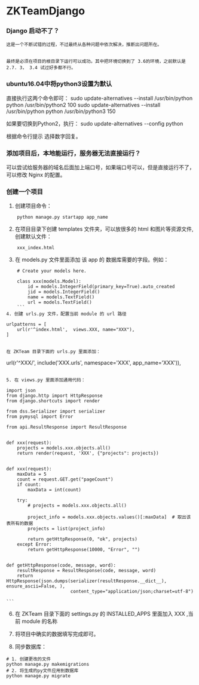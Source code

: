 # ZKTeamDjango


### Django 启动不了？

	这是一个不断试错的过程，不过最终从各种问题中依次解决，推断出问题所在。


	最终是必须在项目的根目录下运行可以成功。其中把环境切换到了 3.6的环境，之前默认是2.7. 3， 3.4 试过好多都不行。

### ubuntu16.04中将python3设置为默认

直接执行这两个命令即可：
sudo update-alternatives --install /usr/bin/python python /usr/bin/python2 100
sudo update-alternatives --install /usr/bin/python python /usr/bin/python3 150

如果要切换到Python2，执行：
sudo update-alternatives --config python

根据命令行提示 选择数字回复。


### 添加项目后，本地能运行，服务器无法直接运行？
   可以尝试给服务器的域名后面加上端口号，如果端口号可以，但是直接运行不了，可以修改 Nginx 的配置。


### 创建一个项目
1. 创建项目命令：
```
    python manage.py startapp app_name
```
2. 在项目目录下创建 templates 文件夹，可以放很多的 html 和图片等资源文件, 创建默认文件：
```
    xxx_index.html
```
3. 在 models.py 文件里面添加 该 app 的 数据库需要的字段。例如：
```
    # Create your models here.

    class xxx(models.Model):
        id = models.IntegerField(primary_key=True).auto_created
        jid = models.IntegerField()
        name = models.TextField()
        url = models.TextField()
    ```
4. 创建 urls.py 文件，配置当前 module 的 url 路径
```
    urlpatterns = [
        url(r'^index.html',  views.XXX, name="XXX"),
    ]
```

在 ZKTeam 目录下面的 urls.py 里面添加：
```
url(r'^XXX/', include('XXX.urls', namespace='XXX', app_name='XXX')),
```

5. 在 views.py 里面添加通用代码：
```
    import json
    from django.http import HttpResponse
    from django.shortcuts import render

    from dss.Serializer import serializer
    from pymysql import Error

    from api.ResultResponse import ResultResponse


    def xxx(request):
        projects = models.xxx.objects.all()
        return render(request, 'XXX', {"projects": projects})


    def xxx(request):
        maxData = 5
        count = request.GET.get("pageCount")
        if count:
            maxData = int(count)

        try:
            # projects = models.xxx.objects.all()

            project_info = models.xxx.objects.values()[:maxData]  # 取出该表所有的数据
            projects = list(project_info)

            return getHttpResponse(0, "ok", projects)
        except Error:
            return getHttpResponse(10000, "Error", "")


    def getHttpResponse(code, message, word):
        resultResponse = ResultResponse(code, message, word)
        return HttpResponse(json.dumps(serializer(resultResponse.__dict__), ensure_ascii=False, ),
                            content_type="application/json;charset=utf-8")

    ```



6. 在 ZKTeam 目录下面的 settings.py 的 INSTALLED_APPS 里面加入 XXX ,当前 module 的名称

7. 将项目中确实的数据填写完成即可。
8. 同步数据库：
```
# 1. 创建更改的文件
python manage.py makemigrations
# 2. 将生成的py文件应用到数据库
python manage.py migrate
```


